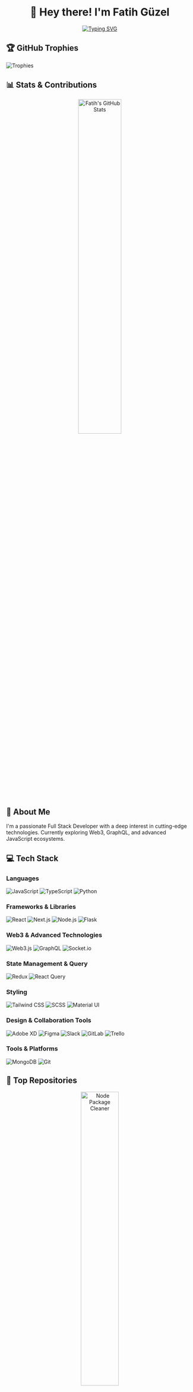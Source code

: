 <h1 align="center">👋 Hey there! I'm Fatih Güzel</h1>

<p align="center">
  <a href="https://git.io/typing-svg">
    <img src="https://readme-typing-svg.herokuapp.com?font=Fira+Code&pause=1000&color=00A8F3&center=true&width=435&lines=Full+Stack+Developer;Web3+Enthusiast;Continuous+Learner" alt="Typing SVG" />
  </a>
</p>

## 🏆 GitHub Trophies
![Trophies](https://github-profile-trophy.vercel.app/?username=fatihguzel&theme=radical&no-frame=true&margin-w=15)

## 📊 Stats & Contributions

<p align="center">
  <img src="https://github-readme-stats.vercel.app/api?username=fatihguzel&show_icons=true&theme=radical" alt="Fatih's GitHub Stats" width="48%" />
</p>

## 🚀 About Me

I'm a passionate Full Stack Developer with a deep interest in cutting-edge technologies. Currently exploring Web3, GraphQL, and advanced JavaScript ecosystems.

## 💻 Tech Stack

### Languages
![JavaScript](https://img.shields.io/badge/-JavaScript-F7DF1E?style=flat-square&logo=javascript&logoColor=black)
![TypeScript](https://img.shields.io/badge/-TypeScript-3178C6?style=flat-square&logo=typescript&logoColor=white)
![Python](https://img.shields.io/badge/-Python-3776AB?style=flat-square&logo=python&logoColor=white)

### Frameworks & Libraries
![React](https://img.shields.io/badge/-React-61DAFB?style=flat-square&logo=react&logoColor=black)
![Next.js](https://img.shields.io/badge/-Next.js-000000?style=flat-square&logo=nextdotjs&logoColor=white)
![Node.js](https://img.shields.io/badge/-Node.js-339933?style=flat-square&logo=nodedotjs&logoColor=white)
![Flask](https://img.shields.io/badge/-Flask-000000?style=flat-square&logo=flask&logoColor=white)

### Web3 & Advanced Technologies
![Web3.js](https://img.shields.io/badge/-Web3.js-F16822?style=flat-square&logo=web3dotjs&logoColor=white)
![GraphQL](https://img.shields.io/badge/-GraphQL-E10098?style=flat-square&logo=graphql&logoColor=white)
![Socket.io](https://img.shields.io/badge/-Socket.io-010101?style=flat-square&logo=socketdotio&logoColor=white)

### State Management & Query
![Redux](https://img.shields.io/badge/-Redux-764ABC?style=flat-square&logo=redux&logoColor=white)
![React Query](https://img.shields.io/badge/-React%20Query-FF4154?style=flat-square&logo=reactquery&logoColor=white)

### Styling
![Tailwind CSS](https://img.shields.io/badge/-Tailwind%20CSS-38B2AC?style=flat-square&logo=tailwind-css&logoColor=white)
![SCSS](https://img.shields.io/badge/-SCSS-CC6699?style=flat-square&logo=sass&logoColor=white)
![Material UI](https://img.shields.io/badge/-Material%20UI-0081CB?style=flat-square&logo=material-ui&logoColor=white)

### Design & Collaboration Tools
![Adobe XD](https://img.shields.io/badge/-Adobe%20XD-FF61F6?style=flat-square&logo=adobe-xd&logoColor=white)
![Figma](https://img.shields.io/badge/-Figma-F24E1E?style=flat-square&logo=figma&logoColor=white)
![Slack](https://img.shields.io/badge/-Slack-4A154B?style=flat-square&logo=slack&logoColor=white)
![GitLab](https://img.shields.io/badge/-GitLab-FC6D26?style=flat-square&logo=gitlab&logoColor=white)
![Trello](https://img.shields.io/badge/-Trello-0052CC?style=flat-square&logo=trello&logoColor=white)

### Tools & Platforms
![MongoDB](https://img.shields.io/badge/-MongoDB-47A248?style=flat-square&logo=mongodb&logoColor=white)
![Git](https://img.shields.io/badge/-Git-F05032?style=flat-square&logo=git&logoColor=white)

## 🚀 Top Repositories

<p align="center">
  <a href="https://github.com/fatihguzel/node-package-cleaner">
    <img src="https://github-readme-stats.vercel.app/api/pin/?username=fatihguzel&repo=node-package-cleaner&theme=radical" alt="Node Package Cleaner" width="45%" />
  </a>
</p>

## 🌱 Currently Exploring
- Advanced Web3 Development
- Blockchain Technologies
- Performance Optimization in Distributed Systems

## 🤝 Connect with Me

<p align="center">
  <a href="https://www.linkedin.com/in/fatih-güzel-712215224/" target="_blank">
    <img src="https://img.shields.io/badge/LinkedIn-0077B5?style=for-the-badge&logo=linkedin&logoColor=white" alt="LinkedIn"/>
  </a>
  <a href="mailto:fatihguzel.dev@gmail.com" target="_blank">
    <img src="https://img.shields.io/badge/Gmail-D14836?style=for-the-badge&logo=gmail&logoColor=white" alt="Gmail"/>
  </a>
</p>

## 👀 Profile Views
![Profile Views](https://komarev.com/ghpvc/?username=fatihguzel&color=blueviolet)

---

<p align="center">
  <i>Passionate about innovative technologies and continuous learning!</i>
</p>

